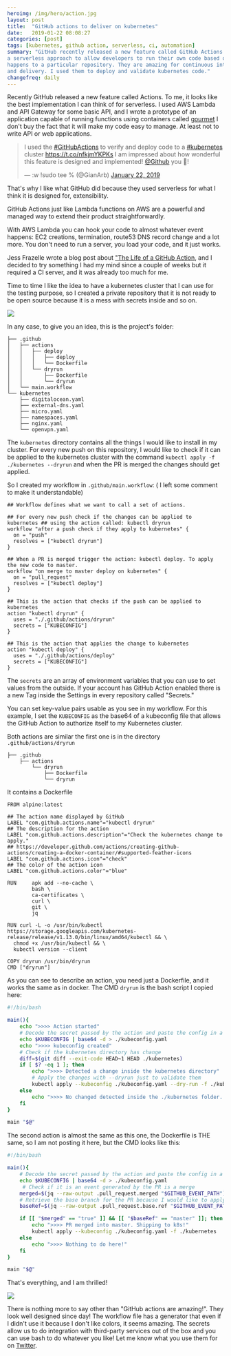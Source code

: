 ```yaml
---
heroimg: /img/hero/action.jpg
layout: post
title:  "GitHub actions to deliver on kubernetes"
date:   2019-01-22 08:08:27
categories: [post]
tags: [kubernetes, github action, serverless, ci, automation]
summary: "GitHub recently released a new feature called GitHub Actions. They are
a serverless approach to allow developers to run their own code based on what
happens to a particular repository. They are amazing for continuous integration
and delivery. I used them to deploy and validate kubernetes code."
changefreq: daily
---
```

Recently GitHub released a new feature called Actions. To me, it looks like the
best implementation I can think of for serverless.  I used AWS Lambda and API
Gateway for some basic API, and I wrote a prototype of an application capable of
running functions using containers called
[gourmet](https://github.com/gianarb/gourmet) I don't buy the fact that it will
make my code easy to manage. At least not to write API or web applications.

<blockquote class="twitter-tweet tw-align-center"><p lang="en" dir="ltr">I used the <a
href="https://twitter.com/hashtag/GitHubActions?src=hash&amp;ref_src=twsrc%5Etfw">#GitHubActions</a>
to verify and deploy code to a <a
href="https://twitter.com/hashtag/kubernetes?src=hash&amp;ref_src=twsrc%5Etfw">#kubernetes</a>
cluster <a href="https://t.co/nfkjmYKPKs">https://t.co/nfkjmYKPKs</a> I am
impressed about how wonderful this feature is designed and implemented! <a
href="https://twitter.com/github?ref_src=twsrc%5Etfw">@Github</a> you
🤘!</p>&mdash; :w !sudo tee % (@GianArb) <a
href="https://twitter.com/GianArb/status/1087640589838008321?ref_src=twsrc%5Etfw">January
22, 2019</a></blockquote> <script async
src="https://platform.twitter.com/widgets.js" charset="utf-8"></script>


That's why I like what GitHub did because they used serverless for what I think
it is designed for, extensibility.

GitHub Actions just like Lambda functions on AWS are a powerful and managed way
to extend their product straightforwardly.

With AWS Lambda you can hook your code to almost whatever event happens: EC2
creations, termination, route53 DNS record change and a lot more. You don't need
to run a server, you load your code, and it just works.

Jess Frazelle wrote a blog post about ["The Life of a GitHub
Action](https://blog.jessfraz.com/post/the-life-of-a-github-action/), and I
decided to try something I had my mind since a couple of weeks but it required a
CI server, and it was already too much for me.

Time to time I like the idea to have a kubernetes cluster that I can use for the
testing purpose, so I created a private repository that it is not ready to be
open source because it is a mess with secrets inside and so on.

![](/img/sorry.jpg)

In any case, to give you an idea, this is the project's folder:

```
├── .github
│   ├── actions
│   │   ├── deploy
│   │   │   ├── deploy
│   │   │   └── Dockerfile
│   │   └── dryrun
│   │       ├── Dockerfile
│   │       └── dryrun
│   └── main.workflow
└── kubernetes
    ├── digitalocean.yaml
    ├── external-dns.yaml
    ├── micro.yaml
    ├── namespaces.yaml
    ├── nginx.yaml
    └── openvpn.yaml
```
The `kubernetes` directory contains all the things I would like to install in my
cluster.  For every new push on this repository, I would like to check if it can
be applied to the kubernetes cluster with the command `kubectl apply -f
./kubernetes --dryrun` and when the PR is merged the changes should get applied.

So I created my workflow in `.github/main.workflow`: ( I left some comment to
make it understandable)

```
## Workflow defines what we want to call a set of actions.

## For every new push check if the changes can be applied to kubernetes ## using the action called: kubectl dryrun
workflow "after a push check if they apply to kubernetes" {
  on = "push"
  resolves = ["kubectl dryrun"]
}

## When a PR is merged trigger the action: kubectl deploy. To apply the new code to master.
workflow "on merge to master deploy on kubernetes" {
  on = "pull_request"
  resolves = ["kubectl deploy"]
}

## This is the action that checks if the push can be applied to kubernetes
action "kubectl dryrun" {
  uses = "./.github/actions/dryrun"
  secrets = ["KUBECONFIG"]
}

## This is the action that applies the change to kubernetes
action "kubectl deploy" {
  uses = "./.github/actions/deploy"
  secrets = ["KUBECONFIG"]
}
```
The `secrets` are an array of environment variables that you can use to set
values from the outside. If your account has GitHub Action enabled there is a
new Tag inside the Settings in every repository called "Secrets."

You can set key-value pairs usable as you see in my workflow. For this example,
I set the `KUBECONFIG` as the base64 of a kubeconfig file that allows the GitHub
Action to authorize itself to my Kubernetes cluster.

Both actions are similar the first one is in the directory
`.github/actions/dryrun`

```
├── .github
    ├── actions
        └── dryrun
            ├── Dockerfile
            └── dryrun
```
It contains a Dockerfile

```
FROM alpine:latest

## The action name displayed by GitHub
LABEL "com.github.actions.name"="kubectl dryrun"
## The description for the action
LABEL "com.github.actions.description"="Check the kubernetes change to apply."
## https://developer.github.com/actions/creating-github-actions/creating-a-docker-container/#supported-feather-icons
LABEL "com.github.actions.icon"="check"
## The color of the action icon
LABEL "com.github.actions.color"="blue"

RUN     apk add --no-cache \
        bash \
        ca-certificates \
        curl \
        git \
        jq

RUN curl -L -o /usr/bin/kubectl https://storage.googleapis.com/kubernetes-release/release/v1.13.0/bin/linux/amd64/kubectl && \
  chmod +x /usr/bin/kubectl && \
  kubectl version --client

COPY dryrun /usr/bin/dryrun
CMD ["dryrun"]
```

As you can see to describe an action, you need just a Dockerfile, and it works
the same as in docker. The CMD `dryrun` is the bash script I copied here:

```bash
#!/bin/bash

main(){
    echo ">>>> Action started"
    # Decode the secret passed by the action and paste the config in a file.
    echo $KUBECONFIG | base64 -d > ./kubeconfig.yaml
    echo ">>>> kubeconfig created"
    # Check if the kubernetes directory has change
    diff=$(git diff --exit-code HEAD~1 HEAD ./kubernetes)
    if [ $? -eq 1 ]; then
        echo ">>>> Detected a change inside the kubernetes directory"
        # Apply the changes with --dryrun just to validate them
        kubectl apply --kubeconfig ./kubeconfig.yaml --dry-run -f ./kubernetes
    else
        echo ">>>> No changed detected inside the ./kubernetes folder. Nothing to do."
    fi
}

main "$@"
```
The second action is almost the same as this one, the Dockerfile is THE same, so
I am not posting it here, but the CMD looks like this:

```bash
#!/bin/bash

main(){
    # Decode the secret passed by the action and paste the config in a file.
    echo $KUBECONFIG | base64 -d > ./kubeconfig.yaml
     # Check if it is an event generated by the PR is a merge
    merged=$(jq --raw-output .pull_request.merged "$GITHUB_EVENT_PATH")
    # Retrieve the base branch for the PR because I would like to apply only PR merged to master
    baseRef=$(jq --raw-output .pull_request.base.ref "$GITHUB_EVENT_PATH")

    if [[ "$merged" == "true" ]] && [[ "$baseRef" == "master" ]]; then
        echo ">>>> PR merged into master. Shipping to k8s!"
        kubectl apply --kubeconfig ./kubeconfig.yaml -f ./kubernetes
    else
        echo ">>>> Nothing to do here!"
    fi
}

main "$@"
```
That's everything, and I am thrilled!

![](/img/party.jpg)

There is nothing more to say other than "GitHub actions are amazing!". They look
well designed since day! The workflow file has a generator that even if I didn't
use it because I don't like colors, it seems amazing. The secrets allow us to do
integration with third-party services out of the box and you can use bash to do
whatever you like! Let me know what you use them for on
[Twitter](https://twitter.com/gianarb).

